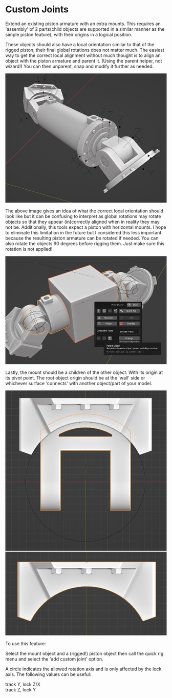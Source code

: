 # Custom Joints  
  
Extend an existing piston armature with an extra mounts. This requires an 'assembly' of 2 parts(child objects are supported in a similar manner as the simple piston feature), with their origins in a logical position.  
  
These objects should also have a local orientation similar to that of the rigged piston, their final global rotations does not matter much. The easiest way to get the correct local alignment without much thought is to align an object with the piston armature and parent it. (Using the parent helper, not wizard!) You can then unparent, snap and modify it further as needed.  
  
![localorientation](../images/cm_orientation_local.jpg)  
  
The above image gives an idea of what the correct local orientation should look like but it can be confusing to interpret as global rotations may rotate objects so that they appear (in)correctly aligned when in reality they may not be. Additionally, this tools expect a piston with horizontal mounts. I hope to eliminate this limitation in the future but I considered this less important because the resulting piston armature can be rotated if needed. You can also rotate the objects 90 degrees before rigging them. Just make sure this rotation is not applied!  
  
![parenthelper](../images/cm_parent_helper.jpg)  
  
Lastly, the mount should be a children of the other object. With its origin at its pivot point. The root object origin should be at the 'wall' side or whichever surface 'connects' with another object/part of your model.  
  
![pivotpoint](../images/custom_mount_pivot_point.jpg)  
![rootorigin](../images/custom_mount_root_ori.jpg)  

To use this feature: 
  
Select the mount object and a (rigged!) piston object then call the quick rig menu and select the 'add custom joint' option.  
  
A circle indicates the allowed rotation axis and is only affected by the lock axis. The following values can be useful:  
  
track Y, lock Z/X  
track Z, lock Y  
  


